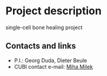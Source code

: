 # Project description
single-cell bone healing project
## Contacts and links
- P.I.: Georg Duda, Dieter Beule
- CUBI contact e-mail: [Miha Milek](mailto:miha.milek@bih-charite.de)                                                                                                                                                                                                                                                                                                                                                                                                                                                                                                                                                                                                                                                                                                                                                                   
